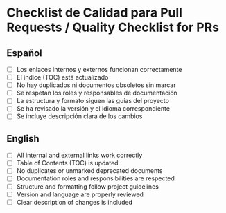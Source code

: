 # Checklist de Calidad para Pull Requests / Quality Checklist for PRs

## Español

- [ ] Los enlaces internos y externos funcionan correctamente
- [ ] El índice (TOC) está actualizado
- [ ] No hay duplicados ni documentos obsoletos sin marcar
- [ ] Se respetan los roles y responsables de documentación
- [ ] La estructura y formato siguen las guías del proyecto
- [ ] Se ha revisado la versión y el idioma correspondiente
- [ ] Se incluye descripción clara de los cambios

## English

- [ ] All internal and external links work correctly
- [ ] Table of Contents (TOC) is updated
- [ ] No duplicates or unmarked deprecated documents
- [ ] Documentation roles and responsibilities are respected
- [ ] Structure and formatting follow project guidelines
- [ ] Version and language are properly reviewed
- [ ] Clear description of changes is included

